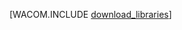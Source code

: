 <properties linkid="java-download-linux" urlDisplayName="Linux 用のダウンロード" pageTitle="Azure SDK for Java のダウンロード (Linux)" metaKeywords="Azure SDK Java, Azure Java Maven, Azure Maven, Azure plugin for Eclipse, Azure Eclipse Java" description="Azure SDK for Java をダウンロードします。Maven を使用してビルドする設定になっている場合のコードを示します。" metaCanonical="" disqusComments="1" umbracoNaviHide="1" services="" documentationCenter="Java" title="Azure SDK for Java のダウンロード" authors="waltpo" solutions="" manager="" editor="" />


[WACOM.INCLUDE [download_libraries](../includes/download_libraries.md)]

